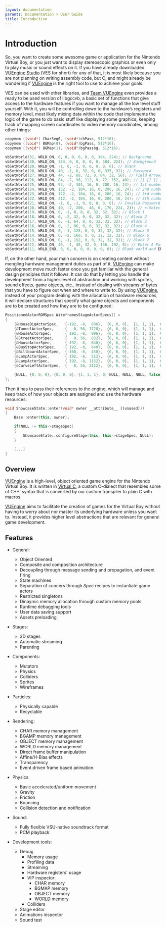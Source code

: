 ```yaml
---
layout: documentation
parents: Documentation > User Guide
title: Introduction
---
```


# Introduction

So, you want to create some awesome game or application for the Nintendo Virtual Boy, or you just want to display stereoscopic graphics or even only to play music or sound effects on it. If you have already downloaded [VUEngine Studio](https://www.vuengine.dev/) (VES for short) for any of that, it is most likely because you are not planning on writing assembly code, but C, and might already be wondering if [VUEngine](https://github.com/VUEngine/VUEngine-Core) is the right tool to use to achieve your goals.

VES can be used with other libraries, and [Team VUEngine](https://www.patreon.com/vuengine) even provides a ready to be used version of libgccvb, a basic set of functions that give access to the hardware features if you want to manage all the low level stuff yourself. With it, you will be controlling down to the hardware’s registers and memory level, most likely mixing data within the code that implements the logic of the game to do basic stuff like displaying some graphics, keeping track of mapping screen coordinates to video memory coordinates, among other things:

```cpp
copymem ((void*) CharSeg0, (void*)chPass, 512*16);
copymem ((void*) BGMap(0), (void*)bgPass, 512*16);
copymem ((void*) BGMap(1), (void*)bgPassbg, 512*16);

vbSetWorld(31, WRLD_ON, 0, 0, 0, 0, 0, 0, 384, 224); // Background
vbSetWorld(30, WRLD_ON, 384, 0, 0, 0, 0, 0, 384, 224); // Background
vbSetWorld(29, WRLD_ON, -1, 0, -1, 0, 0, 0, 0, 0); // blank
vbSetWorld(28, WRLD_ON, 40, -1, 0, 32, 0, 0, 335, 32); // Password
vbSetWorld(27, WRLD_ON, 44, -2, 88, 72, 0, 64, 32, 56); // Field Arrows
vbSetWorld(26, WRLD_ON, 84, -2, 96, 112, 0, 72, 152, 40); // [] [] [] []
vbSetWorld(25, WRLD_ON, 92, -2, 104, 16, 0, 200, 16, 24); // 1st number
vbSetWorld(24, WRLD_ON, 132, -2, 104, 16, 0, 200, 16, 24); // 2nd number
vbSetWorld(23, WRLD_ON, 172, -2, 104, 16, 0, 200, 16, 24); // 3rd number
vbSetWorld(22, WRLD_ON, 212, -2, 104, 16, 0, 200, 16, 24); // 4th number
vbSetWorld(21, WRLD_ON, -1, 0, -1, 0, 0, 0, 0, 0); // Invalid Password / Password Accepted
vbSetWorld(20, WRLD_ON, 40, -2, 200,  48, 0, 176, 224, 23); // +:Select A:Confirm B:Back
vbSetWorld(19, WRLD_ON, 0, -1, 0, 0, 0, 32, 32, 32); // Block 1
vbSetWorld(18, WRLD_ON, 0, -2, 32, 0, 0, 32, 32, 32); // Block 2
vbSetWorld(17, WRLD_ON, 0, -1, 64, 0, 0, 32, 32, 32); // Block 3
vbSetWorld(16, WRLD_ON, 0, -2, 96, 0, 0, 32, 32, 32); // Block 4
vbSetWorld(15, WRLD_ON, 0, -1, 128, 0, 0, 32, 32, 32); // Block 5
vbSetWorld(14, WRLD_ON, 0, -2, 160, 0, 0, 32, 32, 32); // Block 6
vbSetWorld(13, WRLD_ON, 0, -1, 192, 0, 0, 32, 32, 32); // Block 7
vbSetWorld(12, WRLD_ON, 40, -1, 48, 32, 0, 136, 192, 8); // Enter A Password:
vbSetWorld(11, WRLD_END, 0, 0, 0, 0, 0, 0, 0, 0); // Blank world and END bit set
```

If, on the other hand, your main concern is on creating content without mengling hardware management duties as part of it, [VUEngine](https://github.com/VUEngine/VUEngine-Core) can make development move much faster once you get familiar with the general design principles that it follows. It can do that by letting you handle the development from a higher level of abstraction and working with sprites, sound effects, game objects, etc., instead of dealing with streams of bytes that you have to figure out when and where to write to. By using [VUEngine](https://github.com/VUEngine/VUEngine-Core), instead of your program dealing with the allocation of hardware resources, it will declare structures that specify what game objects and components are to be created and how they are to be configured:

```cpp
PositionedActorROMSpec WireframesStageActorSpecs[] =
{
    {&HouseBigActorSpec,   {-192, -8,  896},  {0, 0, 0},  {1, 1, 1},  0,  NULL,  NULL,  NULL,  false},
    {&TunnelActorSpec,     {   0, 56, 1728},  {0, 0, 0},  {1, 1, 1},  0,  NULL,  NULL,  NULL,  false},
    {&HouseActorSpec,      { 192, -8,  896},  {0, 0, 0},  {1, 1, 1},  0,  NULL,  NULL,  NULL,  false},
    {&StreetActorSpec,     {   0, 56,  832},  {0, 0, 0},  {1, 1, 1},  0,  NULL,  NULL,  NULL,  false},
    {&HouseActorSpec,      {-192, -8,  640},  {0, 0, 0},  {1, 1, 1},  0,  NULL,  NULL,  NULL,  false},
    {&BusStopActorSpec,    { 192, -8,  640},  {0, 0, 0},  {1, 1, 1},  0,  NULL,  NULL,  NULL,  false},
    {&BillboardActorSpec,  {-160, -8,  450},  {0, 0, 0},  {1, 1, 1},  0,  NULL,  NULL,  NULL,  false},
    {&LampActorSpec,       { 192, -8,  512},  {0, 0, 0},  {1, 1, 1},  0,  NULL,  NULL,  NULL,  false},
    {&LampActorSpec,       { 192, -8, 1152},  {0, 0, 0},  {1, 1, 1},  0,  NULL,  NULL,  NULL,  false},
    {&CurveLeftActorSpec,  {   0, 56, 2112},  {0, 0, 0},  {1, 1, 1},  0,  NULL,  NULL,  NULL,  false},

    {NULL, {0, 0, 0}, {0, 0, 0}, {1, 1, 1}, 0, NULL, NULL, NULL, false},
};
```

Then it has to pass their references to the engine, which will manage and keep track of how your objects are assigned and use the hardware resources:

```cpp
void ShowcaseState::enter(void* owner __attribute__ ((unused)))
{
    Base::enter(this, owner);

    if(NULL != this->stageSpec)
    {
        ShowcaseState::configureStage(this, this->stageSpec, NULL);
    }

    [...]
}
```

## Overview

[VUEngine](https://github.com/VUEngine/VUEngine-Core) is a high-level, object oriented game engine for the Nintendo Virtual Boy. It is written in [Virtual C](../../language/introduction), a custom C-dialect that resembles some of C++’ syntax that is converted by our custom transpiler to plain C with macros.

[VUEngine](https://github.com/VUEngine/VUEngine-Core) aims to facilitate the creation of games for the Virtual Boy without having to worry about nor master its underlying hardware unless you want to. Instead, it provides higher level abstractions that are relevant for general game development.

## Features

- General:
  - Object Oriented
  - Composite and composition architecture
  - Decoupling through message sending and propagation, and event firing
  - State machines
  - Separation of concers through *Spec* recipes to instantiate
  game actors
  - Restricted singletons
  - Dinaymic memory allocation through custom memory pools
  - Runtime debugging tools
  - User data saving support
  - Assets preloading

- Stages:
  - 3D stages
  - Automatic streaming
  - Parenting

- Components:
  - Mutators
  - Physics
  - Colliders
  - Sprites
  - Wireframes

- Particles:
  - Physically capable
  - Recyclable

- Rendering:
  - CHAR memory management
  - BGAMP memory management
  - OBJECT memory management
  - WORLD memory management
  - Direct frame buffer manipulation
  - Affine/H-Bias effects
  - Transparency
  - Event driven frame based animation

- Physics:
  - Basic accelerated/uniform movement
  - Gravity
  - Friction
  - Bouncing
  - Collision detection and notification

- Sound:
  - Fully flexible VSU-native soundtrack format
  - PCM playback

- Development tools:
  - Debug
    - Memory usage
    - Profiling data
    - Streaming
    - Hardware registers' usage
    - VIP inspector:
      - CHAR memory
      - BGMAP memory
      - OBJECT memory
      - WORLD memory
    - Colliders
  - Stage editor
  - Animations inspector
  - Sound test
